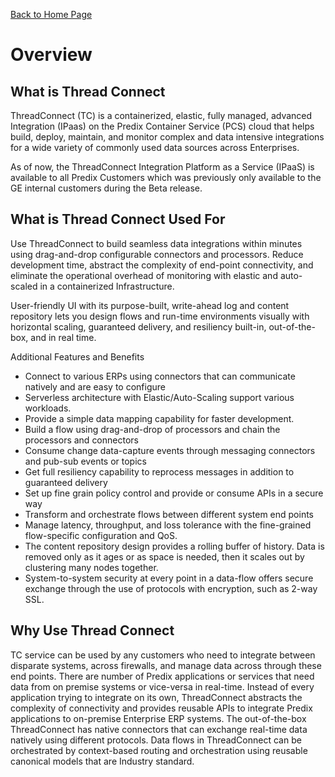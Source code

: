 [Back to Home Page](../README.md#welcome-to-thread-connect)

# Overview


## What is Thread Connect
ThreadConnect (TC) is a containerized, elastic, fully managed, advanced Integration  (IPaas) on the Predix Container Service (PCS) cloud that helps build, deploy, maintain, and monitor complex and data intensive integrations for a wide variety of commonly used data sources across Enterprises.

As of now, the ThreadConnect Integration Platform as a Service (IPaaS) is available to all Predix Customers which was previously only available to the GE internal customers during the Beta release.

## What is Thread Connect Used For
Use ThreadConnect to build seamless data integrations within minutes using drag-and-drop configurable connectors and processors. Reduce development time, abstract the complexity of end-point connectivity, and eliminate the operational overhead of monitoring with elastic and auto-scaled in a containerized Infrastructure.

User-friendly UI with its purpose-built, write-ahead log and content repository lets you design flows and run-time environments visually with horizontal scaling, guaranteed delivery, and resiliency built-in, out-of-the-box, and in real time.

Additional Features and Benefits 
 
- Connect to various ERPs using connectors that can communicate natively and are easy to configure
- Serverless architecture with Elastic/Auto-Scaling support various workloads.
- Provide a simple data mapping capability for faster development.
- Build a flow using drag-and-drop of processors and chain the processors and connectors
- Consume change data-capture events through messaging connectors and pub-sub events or topics
- Get full resiliency capability to reprocess messages in addition to guaranteed delivery
- Set up fine grain policy control and provide or consume APIs in a secure way
- Transform and orchestrate flows between different system end points
- Manage latency, throughput, and loss tolerance with the fine-grained flow-specific configuration and QoS. 
- The content repository design provides a rolling buffer of history. Data is removed only as it ages or as space is needed, then it scales out by clustering many nodes together. 
- System-to-system security at every point in a data-flow offers secure exchange through the use of protocols with encryption, such as 2-way SSL. 

## Why Use Thread Connect
TC service can be used by any customers who need to integrate between disparate systems, across firewalls, and manage data across through these end points. There are number of Predix applications or services that need data from on premise systems or vice-versa in real-time. Instead of every application trying to integrate on its own, ThreadConnect abstracts the complexity of connectivity and provides reusable APIs to integrate Predix applications to on-premise Enterprise ERP systems. The out-of-the-box ThreadConnect has native connectors that can exchange real-time data natively using different protocols. Data flows in ThreadConnect can be  orchestrated by context-based routing and orchestration using reusable canonical models that are Industry standard.